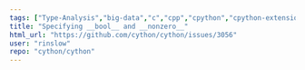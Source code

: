 ```yaml
---
tags: ["Type-Analysis","big-data","c","cpp","cpython","cpython-extensions","cython","enhancement","performance","python"]
title: "Specifying __bool__ and __nonzero__"
html_url: "https://github.com/cython/cython/issues/3056"
user: "rinslow"
repo: "cython/cython"
---
```


